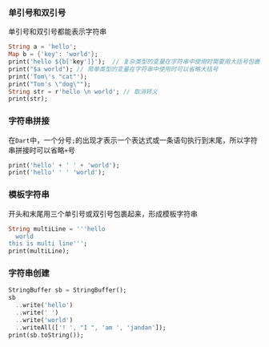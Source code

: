 ### 单引号和双引号

单引号和双引号都能表示字符串

```dart
String a = 'hello';
Map b = {'key': 'world'};
print('hello ${b['key']}');  // 复杂类型的变量在字符串中使用时需要用大括号包裹
print("$a world"); // 简单类型的变量在字符串中使用时可以省略大括号
print('Tom\'s "cat"');
print("Tom's \"dog\"");
String str = r'hello \n world'; // 取消转义
print(str);
```


### 字符串拼接

在`Dart`中，一个分号`;`的出现才表示一个表达式或一条语句执行到末尾，所以字符串拼接时可以省略`+`号

```dart
print('hello' + ' ' + 'world');
print('hello' ' ' 'world');
```


### 模板字符串

开头和末尾用三个单引号或双引号包裹起来，形成模板字符串

```dart
String multiLine = '''hello
  world
this is multi line''';
print(multiLine);
```


### 字符串创建

```dart
StringBuffer sb = StringBuffer();
sb
  ..write('hello')
  ..write(' ')
  ..write('world')
  ..writeAll(['! ', "I ", 'am ', 'jandan']);
print(sb.toString());
```
